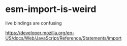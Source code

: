 # esm-import-is-weird
live bindings are confusing


https://developer.mozilla.org/en-US/docs/Web/JavaScript/Reference/Statements/import
